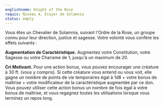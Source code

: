 ```yaml
---
englishname: Knight of the Rose
requis: Niveau 4, Écuyer de Solamnia
status: empty
---
```

Vous êtes un Chevalier de Solamnia, suivant l'Ordre de la Rose, un groupe connu pour leur direction, justice et sagesse. Votre volonté vous confère les effets suivants :

**Augmentation de Caractéristique.** Augmentez votre Constitution, votre Sagesse ou votre Charisme de 1, jusqu'à un maximum de 20.

**Cri Motivant.** Pour une action bonus, vous pouvez encourager une créature à 30 ft. (vous y compris). Si cette créature vous entend ou vous voit, elle gagne un nombre de points de vie temporaires égal à 1d8 + votre bonus de maîtrise + votre modificateur de la caractéristique augmentée par ce don. Vous pouvez utiliser cette action bonus un nombre de fois égal à votre bonus de maîtrise, et vous regagnez toutes les utilisations lorsque vous terminez un repos long.
